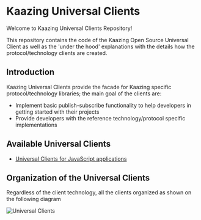 # Kaazing Universal Clients

Welcome to Kaazing Universal Clients Repository!

This repository contains the code of the Kaazing Open Source Universal Client as well as the 'under the hood' explanations with the details how the protocol/technology clients are created.

## Introduction
Kaazing Universal Clients provide the facade for Kaazing specific protocol/technology libraries; the main goal of the clients are:
* Implement basic publish-subscribe functionality to help developers in getting started with their projects
* Provide developers with the reference technology/protocol specific implementations

## Available Universal Clients
- [Universal Clients for JavaScript applications][1]

## Organization of the Universal Clients
Regardless of the client technology, all the clients organized as shown on the following diagram

![][image-1]

[1]:	https://github.com/nemigaservices/universal-client/tree/develop/javascript "Universal Clients for JavaScript applications"

[image-1]:	images/UniversalClients.png "Universal Clients"